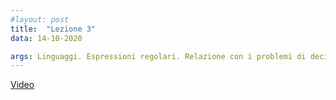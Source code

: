 ```yaml
---
#layout: post
title:  "Lezione 3"
data: 14-10-2020

args: Linguaggi. Espressioni regolari. Relazione con i problemi di decisione. Esistenza di linguaggi non descrivibili in modo finito.
---
```


[Video](https://uniroma2.sharepoint.com/sites/msteams_a7df03/Documenti%20condivisi/Lezioni/Recordings/fo_lezione3_14-10_20.mp4)

